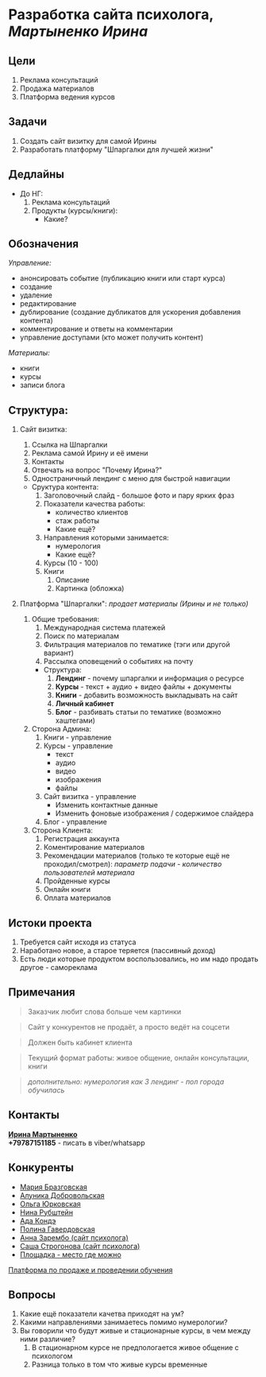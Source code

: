 ﻿# Разработка сайта психолога, *Мартыненко Ирина*

## Цели

1. Реклама консультаций
2. Продажа материалов
3. Платформа ведения курсов


## Задачи

1. Создать сайт визитку для самой Ирины
2. Разработать платформу "Шпаргалки для лучшей жизни"

## Дедлайны

* До НГ:
    1. Реклама консультаций
    2. Продукты (курсы/книги):
        * Какие?


## Обозначения
*Управление:*
* анонсировать событие (публикацию книги или старт курса)
* создание 
* удаление 
* редактирование 
* дублирование (создание дубликатов для ускорения добавления контента) 
* комментирование и ответы на комментарии
* управление доступами (кто может получить контент)

*Материалы:*
* книги
* курсы
* записи блога


## Структура:

1. Сайт визитка:
    1. Ссылка на Шпаргалки
    2. Реклама самой Ирину и её имени
    3. Контакты
    4. Отвечать на вопрос "Почему Ирина?"
    5. Одностраничный лендинг с меню для быстрой навигации
    * Сруктура контента:
        1. Заголовочный слайд - большое фото и пару ярких фраз
        2. Показатели качества работы:
            * количество клиентов
            * стаж работы
            * Какие ещё?
        3. Направления которыми занимается: 
            * нумерология
            * Какие ещё?
        4. Курсы (10 - 100)
        5. Книги
            1. Описание
            2. Картинка (обложка)
2. Платформа "Шпаргалки": *продает материалы (Ирины и не только)*

    1. Общие требования:
        1. Международная система платежей
        2. Поиск по материалам
        3. Фильтрация материалов по тематике (тэги или другой вариант)
        4. Рассылка оповещений о событиях на почту
        * Структура:
            1. **Лендинг** - почему шпаргалки и информация о ресурсе
            2. **Курсы** - текст + аудио + видео файлы + документы
            3. **Книги** - добавить возможность выкладывать на сайт
            4. **Личный кабинет**
            5. **Блог** - разбивать статьи по тематике (возможно хаштегами)
    2. Сторона Админа:
        1. Книги - управление
        2. Курсы - управление
            + текст 
            + аудио 
            + видео 
            + изображения 
            + файлы
        3. Сайт визитка - управление
            * Изменить контактные данные
            * Изменить фоновые изображения / содержимое слайдера
        4. Блог - управление
    3. Сторона Клиента:
        1. Регистрация аккаунта
        2. Коментирование материалов
        3. Рекомендации материалов (только те которые ещё не проходил/смотрел): *параметр подачи - количество пользователей материала*
        4. Пройденные курсы
        5. Онлайн книги
        6. Оплата материалов

## Истоки проекта

1. Требуется сайт исходя из статуса
2. Наработано новое, а старое теряется (пассивный доход)
3. Есть люди которые продуктом воспользовались, но им надо продать другое - самореклама

## Примечания

> Заказчик любит слова больше чем картинки

> Сайт у конкурентов не продаёт, а просто ведёт на соцсети

> Должен быть кабинет клиента

> Текущий формат работы: живое общение, онлайн консультации, книги

> *дополнительно: нумерология как 3 лендинг - пол города обучилась*


## Контакты

[**Ирина Мартыненко**](https://www.facebook.com/irina.martynenko.psycholog)<br>
**+79787151185** - писать в viber/whatsapp

## Конкуренты
- [Мария Бразговская](https://marafonchudes.ru/)
- [Алуника Добровольская](https://alunika.com/)
- [Ольга Юрковская](https://stressa.net/)
- [Нина Рубштейн](https://rubstein.com/)
- [Ада Кондэ](https://shop.adaconde.ru/)
- [Полина Гавердовская](https://personagrata-studio.ru/)
- [Анна Зарембо (сайт психолога)](https://annazarembo.com/)
- [Саша Строгонова (сайт психолога)](https://sashastrogonova.ru/)
- [Площадка - место где можно](https://mestogdemozhno.com/)

[Платформа по продаже и проведении обучения](https://getcourse.ru/)

## Вопросы
1. Какие ещё показатели качетва приходят на ум?
2. Какими направлениями занимаетесь помимо нумерологии?
3. Вы говорили что будут живые и стационарные курсы, в чем между ними различие?
	1. В стационарном курсе не предпологается живое общение с психологом
	2. Разница только в том что живые курсы временные